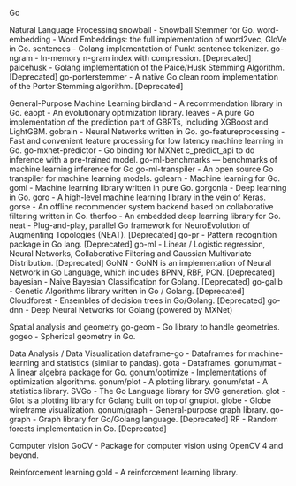 Go

Natural Language Processing
snowball - Snowball Stemmer for Go.
word-embedding - Word Embeddings: the full implementation of word2vec, GloVe in Go.
sentences - Golang implementation of Punkt sentence tokenizer.
go-ngram - In-memory n-gram index with compression. [Deprecated]
paicehusk - Golang implementation of the Paice/Husk Stemming Algorithm. [Deprecated]
go-porterstemmer - A native Go clean room implementation of the Porter Stemming algorithm. [Deprecated]

General-Purpose Machine Learning
birdland - A recommendation library in Go.
eaopt - An evolutionary optimization library.
leaves - A pure Go implementation of the prediction part of GBRTs, including XGBoost and LightGBM.
gobrain - Neural Networks written in Go.
go-featureprocessing - Fast and convenient feature processing for low latency machine learning in Go.
go-mxnet-predictor - Go binding for MXNet c_predict_api to do inference with a pre-trained model.
go-ml-benchmarks — benchmarks of machine learning inference for Go
go-ml-transpiler - An open source Go transpiler for machine learning models.
golearn - Machine learning for Go.
goml - Machine learning library written in pure Go.
gorgonia - Deep learning in Go.
goro - A high-level machine learning library in the vein of Keras.
gorse - An offline recommender system backend based on collaborative filtering written in Go.
therfoo - An embedded deep learning library for Go.
neat - Plug-and-play, parallel Go framework for NeuroEvolution of Augmenting Topologies (NEAT). [Deprecated]
go-pr - Pattern recognition package in Go lang. [Deprecated]
go-ml - Linear / Logistic regression, Neural Networks, Collaborative Filtering and Gaussian Multivariate Distribution. [Deprecated]
GoNN - GoNN is an implementation of Neural Network in Go Language, which includes BPNN, RBF, PCN. [Deprecated]
bayesian - Naive Bayesian Classification for Golang. [Deprecated]
go-galib - Genetic Algorithms library written in Go / Golang. [Deprecated]
Cloudforest - Ensembles of decision trees in Go/Golang. [Deprecated]
go-dnn - Deep Neural Networks for Golang (powered by MXNet)

Spatial analysis and geometry
go-geom - Go library to handle geometries.
gogeo - Spherical geometry in Go.

Data Analysis / Data Visualization
dataframe-go - Dataframes for machine-learning and statistics (similar to pandas).
gota - Dataframes.
gonum/mat - A linear algebra package for Go.
gonum/optimize - Implementations of optimization algorithms.
gonum/plot - A plotting library.
gonum/stat - A statistics library.
SVGo - The Go Language library for SVG generation.
glot - Glot is a plotting library for Golang built on top of gnuplot.
globe - Globe wireframe visualization.
gonum/graph - General-purpose graph library.
go-graph - Graph library for Go/Golang language. [Deprecated]
RF - Random forests implementation in Go. [Deprecated]

Computer vision
GoCV - Package for computer vision using OpenCV 4 and beyond.

Reinforcement learning
gold - A reinforcement learning library.